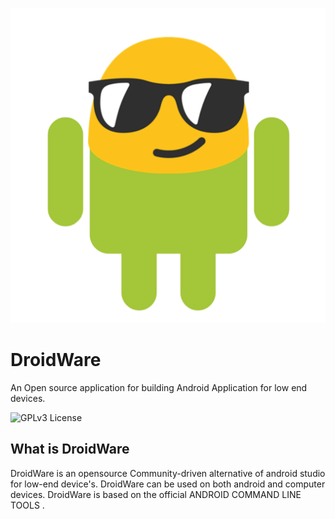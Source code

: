 
![Logo](https://raw.githubusercontent.com/RealNethical/DroidWare/main/logo.png)

    
# DroidWare

An Open source application for building Android Application for low end devices.

![GPLv3 License](https://img.shields.io/badge/License-GPL%20v3-yellow.svg)
## What is DroidWare

DroidWare is an opensource Community-driven alternative of android studio for low-end device's. DroidWare can be used on both android and computer devices. DroidWare is based on the official ANDROID COMMAND LINE TOOLS .


  
